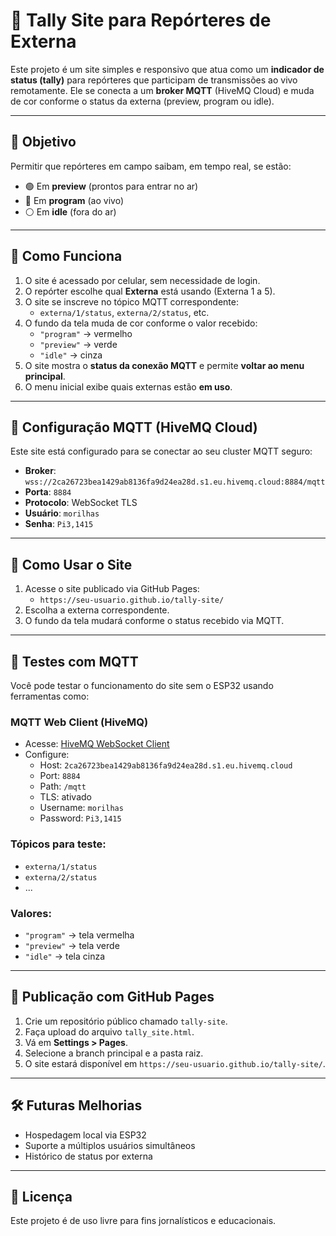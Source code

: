 # 📡 Tally Site para Repórteres de Externa

Este projeto é um site simples e responsivo que atua como um **indicador de status (tally)** para repórteres que participam de transmissões ao vivo remotamente. Ele se conecta a um **broker MQTT** (HiveMQ Cloud) e muda de cor conforme o status da externa (preview, program ou idle).

---

## 🎯 Objetivo

Permitir que repórteres em campo saibam, em tempo real, se estão:
- 🟢 Em **preview** (prontos para entrar no ar)
- 🔴 Em **program** (ao vivo)
- ⚪️ Em **idle** (fora do ar)

---

## 🧠 Como Funciona

1. O site é acessado por celular, sem necessidade de login.
2. O repórter escolhe qual **Externa** está usando (Externa 1 a 5).
3. O site se inscreve no tópico MQTT correspondente:
   - `externa/1/status`, `externa/2/status`, etc.
4. O fundo da tela muda de cor conforme o valor recebido:
   - `"program"` → vermelho
   - `"preview"` → verde
   - `"idle"` → cinza
5. O site mostra o **status da conexão MQTT** e permite **voltar ao menu principal**.
6. O menu inicial exibe quais externas estão **em uso**.

---

## 🔐 Configuração MQTT (HiveMQ Cloud)

Este site está configurado para se conectar ao seu cluster MQTT seguro:

- **Broker**: `wss://2ca26723bea1429ab8136fa9d24ea28d.s1.eu.hivemq.cloud:8884/mqtt`
- **Porta**: `8884`
- **Protocolo**: WebSocket TLS
- **Usuário**: `morilhas`
- **Senha**: `Pi3,1415`

---

## 📱 Como Usar o Site

1. Acesse o site publicado via GitHub Pages:
   - `https://seu-usuario.github.io/tally-site/`
2. Escolha a externa correspondente.
3. O fundo da tela mudará conforme o status recebido via MQTT.

---

## 🧪 Testes com MQTT

Você pode testar o funcionamento do site sem o ESP32 usando ferramentas como:

### MQTT Web Client (HiveMQ)
- Acesse: [HiveMQ WebSocket Client](https://www.hivemq.com/demos/websocket-client/)
- Configure:
  - Host: `2ca26723bea1429ab8136fa9d24ea28d.s1.eu.hivemq.cloud`
  - Port: `8884`
  - Path: `/mqtt`
  - TLS: ativado
  - Username: `morilhas`
  - Password: `Pi3,1415`

### Tópicos para teste:
- `externa/1/status`
- `externa/2/status`
- ...

### Valores:
- `"program"` → tela vermelha
- `"preview"` → tela verde
- `"idle"` → tela cinza

---

## 🚀 Publicação com GitHub Pages

1. Crie um repositório público chamado `tally-site`.
2. Faça upload do arquivo `tally_site.html`.
3. Vá em **Settings > Pages**.
4. Selecione a branch principal e a pasta raiz.
5. O site estará disponível em `https://seu-usuario.github.io/tally-site/`.

---

## 🛠️ Futuras Melhorias

- Hospedagem local via ESP32
- Suporte a múltiplos usuários simultâneos
- Histórico de status por externa

---

## 📄 Licença

Este projeto é de uso livre para fins jornalísticos e educacionais.

